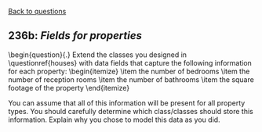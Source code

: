 [Back to questions](../README.md)

## 236b: *Fields for properties*

\begin{question}{.}
Extend the classes you designed in \questionref{houses} with data fields that capture the following
information for each property:
\begin{itemize}
\item the number of bedrooms
\item the number of reception rooms
\item the number of bathrooms
\item the square footage of the property
\end{itemize}

You can assume that all of this information will be present for all property types.
You should carefully determine which class/classes should store this information.
Explain why you chose to model this data as you did.
